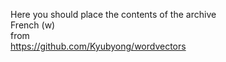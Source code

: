 Here you should place the contents of the archive  
French (w)  
from  
https://github.com/Kyubyong/wordvectors
